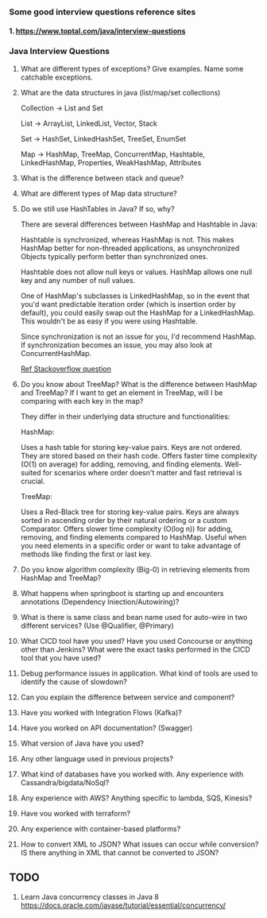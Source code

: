 
### Some good interview questions reference sites
#### 1. https://www.toptal.com/java/interview-questions

### Java Interview Questions
1. What are different types of exceptions? Give examples. Name some catchable exceptions.
2. What are the data structures in java (list/map/set collections)

   Collection -> List and Set

   List -> ArrayList, LinkedList, Vector, Stack

   Set -> HashSet, LinkedHashSet, TreeSet, EnumSet

   Map -> HashMap, TreeMap, ConcurrentMap, Hashtable, LinkedHashMap, Properties, WeakHashMap, Attributes
   
4. What is the difference between stack and queue?
5. What are different types of Map data structure?
6. Do we still use HashTables in Java? If so, why?

   There are several differences between HashMap and Hashtable in Java:

   Hashtable is synchronized, whereas HashMap is not. This makes HashMap better for non-threaded applications, as unsynchronized Objects typically perform better       than synchronized ones.

   Hashtable does not allow null keys or values. HashMap allows one null key and any number of null values.

   One of HashMap's subclasses is LinkedHashMap, so in the event that you'd want predictable iteration order (which is insertion order by default), you could easily swap out the HashMap for a LinkedHashMap. This wouldn't be as easy if you were using Hashtable.

   Since synchronization is not an issue for you, I'd recommend HashMap. If synchronization becomes an issue, you may also look at ConcurrentHashMap.

   [Ref Stackoverflow question](https://stackoverflow.com/questions/40471/what-are-the-differences-between-a-hashmap-and-a-hashtable-in-java)

8. Do you know about TreeMap? What is the difference between HashMap and TreeMap? If I want to get an element in TreeMap, will I be comparing with each key in the map?

   They differ in their underlying data structure and functionalities:
   
   HashMap:
   
   Uses a hash table for storing key-value pairs.
   Keys are not ordered. They are stored based on their hash code.
   Offers faster time complexity (O(1) on average) for adding, removing, and finding elements.
   Well-suited for scenarios where order doesn't matter and fast retrieval is crucial.

   
   TreeMap:
   
   Uses a Red-Black tree for storing key-value pairs.
   Keys are always sorted in ascending order by their natural ordering or a custom Comparator.
   Offers slower time complexity (O(log n)) for adding, removing, and finding elements compared to HashMap.
   Useful when you need elements in a specific order or want to take advantage of methods like finding the first or last key.

   
10. Do you know algorithm complexity (Big-0) in retrieving elements from HashMap and TreeMap?
11. What happens when springboot is starting up and encounters annotations (Dependency
Iniection/Autowiring)?
12. What is there is same class and bean name used for auto-wire in two different services? (Use @Qualifier, @Primary)
13. What CICD tool have you used? Have you used Concourse or anything other than Jenkins? What were the exact tasks performed in the CICD tool that you have used?
14. Debug performance issues in application. What kind of tools are used to identify the cause of slowdown?
15. Can you explain the difference between service and component?
16. Have you worked with Integration Flows (Kafka)?
17. Have you worked on API documentation? (Swagger)
18. What version of Java have you used?
19. Any other language used in previous projects?
20. What kind of databases have you worked with. Any experience with Cassandra/bigdata/NoSql?
21. Any experience with AWS? Anything specific to lambda, SQS, Kinesis?
22. Have vou worked with terraform?
23. Any experience with container-based platforms?
24. How to convert XML to JSON? What issues can occur while conversion? IS there anything in XML that cannot be converted to JSON?


## TODO
1. Learn Java concurrency classes in Java 8 https://docs.oracle.com/javase/tutorial/essential/concurrency/

